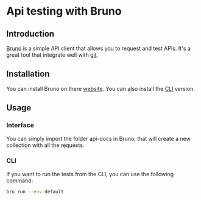 # Api testing with Bruno

## Introduction

[Bruno](https://www.usebruno.com/) is a simple API client that allows you to request and test APIs. It's a great tool that integrate well with [git](https://git-scm.com/).

## Installation

You can install Bruno on there [website](https://www.usebruno.com/downloads). You can also install the [CLI](https://docs.usebruno.com/cli/overview.html) version.

## Usage

### Interface

You can simply import the folder api-docs in Bruno, that will create a new collection with all the requests.

### CLI

If you want to run the tests from the CLI, you can use the following command:

```bash
bru run --env default
```
